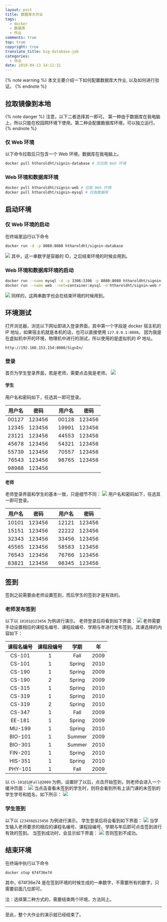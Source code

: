 ```yaml
---
layout: post
title: 数据库大作业
tags:
  - docker
  - 数据库
  - 作业
comments: true
top: true
copyright: true
translate_title: big-database-job
categories:
  - 作业
date: 2019-04-13 14:11:31
---
```

{% note warning %}
本文主要介绍一下如何配置数据库大作业, 以及如何进行验证。
{% endnote %}
<!-- more -->

## 拉取镜像到本地

{% note danger %}
注意，以下二者选择其一即可。
第一种由于数据库在我电脑上，所以只能在校园网环境下使用。第二种会配置数据库环境，可以独立运行。
{% endnote %}

### 仅 Web 环境

以下命令拉取后只包含一个 Web 环境，数据库在我电脑上。

```sh
docker pull htharoldht/signin-database # 仅拉取 Web 环境
```

### Web 环境和数据库环境

```sh
docker pull htharoldht/signin-web # 拉取 Web 环境
docker pull htharoldht/signin-mysql # 拉取数据库
```

## 启动环境

### 仅 Web 环境的启动

在终端里运行以下命令

```sh
docker run -d -p 8080:8080 htharoldht/signin-database
```

![](2019-04-13-15-27-45.png)
其中，这一串数字是容器的 ID，之后结束环境的时候会用到。

### Web 环境和数据库环境的启动

```sh
docker run --name mysql -d -p 3306:3306 -p 8080:8080 htharoldht/signin-mysql # 数据库环境的启动
docker run --name web --net=container:mysql -d htharoldht/signin-web # Web 环境的启动
```

![](2019-04-13-23-33-06.png)
同样的，这两串数字也会在结束环境的时候用到。

## 环境测试

打开浏览器，浏览以下网址即进入登录界面，其中第一个字段是 docker 宿主机的 IP 地址，如果宿主机就是本机的话，也可以直接使用 `127.0.0.1:8080`。
因为我是在虚拟机中开的环境，物理机中进行的测试，所以使用的是虚拟机的 IP 地址。
```
http://192.168.153.154:8080/SignIn/
```

### 登录

首页为学生登录界面，若是老师，需要点击我是老师。
![](2019-04-13-14-52-17.png)

#### 学生

用户名和密码如下，任选其一即可登录。

| 用户名 |  密码  |     | 用户名 |  密码  |
| :----: | :----: | --- | :----: | :----: |
| 00127  | 123456 |     | 00128  | 123456 |
| 12345  | 123456 |     | 19991  | 123456 |
| 23121  | 123456 |     | 44553  | 123456 |
| 45678  | 123456 |     | 54321  | 123456 |
| 55739  | 123456 |     | 70557  | 123456 |
| 76543  | 123456 |     | 98765  | 123456 |
| 98988  | 123456 |

#### 老师

老师登录界面和学生的基本一致，只是细节不同：
![](2019-04-13-14-53-33.png)
用户名和密码如下，任选其一即可登录。

| 用户名 |  密码  |     | 用户名 |  密码  |
| :----: | :----: | --- | :----: | :----: |
| 10101  | 123456 |     | 12121  | 123456 |
| 15151  | 123456 |     | 22222  | 123456 |
| 32343  | 123456 |     | 33456  | 123456 |
| 45565  | 123456 |     | 58583  | 123456 |
| 76543  | 123456 |     | 76766  | 123456 |
| 83821  | 123456 |     | 98345  | 123456 |

## 签到

签到之前需要由老师设置签到，而后学生的签到才是有效的。

### 老师发布签到

以下以 `10101@123456` 为例进行演示。
老师登录后将看到如下界面：
![](2019-04-13-15-10-04.png)
老师需要手动设置相应的课程名编号、课程段编号、学期与年进行发布签到。其课选择的内容如下：

| 课程名编号 | 课程段编号 |  学期  |  年  |
| :--------: | :--------: | :----: | :--: |
|   CS-101   |     1      |  Fall  | 2009 |
|   CS-101   |     1      | Spring | 2010 |
|   CS-190   |     1      | Spring | 2009 |
|   CS-190   |     2      | Spring | 2009 |
|   CS-315   |     1      | Spring | 2010 |
|   CS-319   |     1      | Spring | 2010 |
|   CS-319   |     2      | Spring | 2010 |
|   CS-347   |     1      |  Fall  | 2009 |
|   EE-181   |     1      | Spring | 2009 |
|   MU-199   |     1      | Spring | 2010 |
|  BIO-101   |     1      | Summer | 2009 |
|  BIO-301   |     1      | Summer | 2010 |
|  FIN-201   |     1      | Spring | 2010 |
|  HIS-351   |     1      | Spring | 2010 |
|  PHY-101   |     1      |  Fall  | 2009 |

以 `CS-101@1@Fall@2009` 为例，设置好了以后，点击开始签到，则老师会进入一个缓冲页面：
![](2019-04-13-15-07-14.png)
当点击查看未签到的学生时，则将会看到所有上该门课的未签到的学生学号和姓名，如下所示：
![](2019-04-13-15-10-42.png)

### 学生签到

以下以 `123456@123456` 为例进行演示。
学生登录后将会看到如下界面：
![](2019-04-13-15-13-16.png)
当学生输入老师要求的相应的课程名编号、课程段编号、学期与年后即可点击签到进行有效的签到。
当签到成功时，会显示如下界面：
![](2019-04-13-15-51-07.png)
否则签到不成功。

## 结束环境

在终端中执行以下命令

```sh
docker stop 674f36e74
```

其中，674f36e74 是在签到环境的时候生成的一串数字，不需要所有的数字，只需要前面几位即可。

注：选择第二种方式的，需要结束两个环境，方法同上。

---
至此，整个大作业的演示就已经结束了。